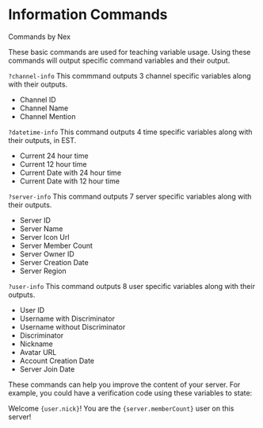 # Information Commands
Commands by Nex

These basic commands are used for teaching variable usage.
Using these commands will output specific command variables and their output.

`?channel-info`
This commmand outputs 3 channel specific variables along with their outputs.
 - Channel ID
 - Channel Name
 - Channel Mention

`?datetime-info`
This command outputs 4 time specific variables along with their outputs, in EST.
 - Current 24 hour time
 - Current 12 hour time
 - Current Date with 24 hour time
 - Current Date with 12 hour time
 
`?server-info`
This command outputs 7 server specific variables along with their outputs.
 - Server ID
 - Server Name
 - Server Icon Url
 - Server Member Count
 - Server Owner ID
 - Server Creation Date
 - Server Region

`?user-info`
This command outputs 8 user specific variables along with their outputs.
 - User ID
 - Username with Discriminator
 - Username without Discriminator
 - Discriminator
 - Nickname
 - Avatar URL
 - Account Creation Date
 - Server Join Date
 
These commands can help you improve the content of your server. For example, you could have a verification code using these variables to state:

Welcome `{user.nick}`! You are the `{server.memberCount}` user on this server!
